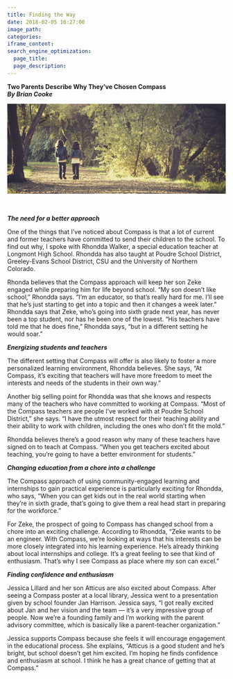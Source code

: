 ```yaml
---
title: Finding the Way
date: 2018-02-05 16:27:00
image_path:
categories:
iframe_content:
search_engine_optimization:
  page_title:
  page_description:
---
```



**Two Parents Describe Why They’ve Chosen Compass<br>*By Brian Cooke***

![](/assets/images/versions/fullsizeoutput-5f9---x----3207-1320x---.jpeg)

&nbsp;

***The need for a better approach***

One of the things that I’ve noticed about Compass is that a lot of current and former teachers have committed to send their children to the school. To find out why, I spoke with Rhondda Walker, a special education teacher at Longmont High School. Rhondda has also taught at Poudre School District, Greeley-Evans School District, CSU and the University of Northern Colorado.

Rhonda believes that the Compass approach will keep her son Zeke engaged while preparing him for life beyond school. “My son doesn’t like school,” Rhondda says. “I’m an educator, so that’s really hard for me. I’ll see that he’s just starting to get into a topic and then it changes a week later.” Rhondda says that Zeke, who’s going into sixth grade next year, has never been a top student, nor has he been one of the lowest. “His teachers have told me that he does fine,” Rhondda says, “but in a different setting he would soar.”

***Energizing students and teachers***

The different setting that Compass will offer is also likely to foster a more personalized learning environment, Rhondda believes. She says, “At Compass, it’s exciting that teachers will have more freedom to meet the interests and needs of the students in their own way.”

Another big selling point for Rhondda was that she knows and respects many of the teachers who have committed to working at Compass. “Most of the Compass teachers are people I’ve worked with at Poudre School District,” she says. “I have the utmost respect for their teaching ability and their ability to work with children, including the ones who don’t fit the mold.”

Rhondda believes there’s a good reason why many of these teachers have signed on to teach at Compass. “When you get teachers excited about teaching, you’re going to have a better environment for students.”

***Changing education from a chore into a challenge***

The Compass approach of using community-engaged learning and internships to gain practical experience is particularly exciting for Rhondda, who says, “When you can get kids out in the real world starting when they’re in sixth grade, that’s going to give them a real head start in preparing for the workforce.”

For Zeke, the prospect of going to Compass has changed school from a chore into an exciting challenge. According to Rhondda, “Zeke wants to be an engineer. With Compass, we’re looking at ways that his interests can be more closely integrated into his learning experience. He’s already thinking about local internships and college. It’s a great feeling to see that kind of enthusiasm. That’s why I see Compass as place where my son can excel.”

***Finding confidence and enthusiasm***

Jessica Lillard and her son Atticus are also excited about Compass. After seeing a Compass poster at a local library, Jessica went to a presentation given by school founder Jan Harrison. Jessica says, “I got really excited about Jan and her vision and the team — it’s a very impressive group of people. Now we’re a founding family and I’m working with the parent advisory committee, which is basically like a parent-teacher organization.”

Jessica supports Compass because she feels it will encourage engagement in the educational process. She explains, “Atticus is a good student and he’s bright, but school doesn’t get him excited. I’m hoping he finds confidence and enthusiasm at school. I think he has a great chance of getting that at Compass.”